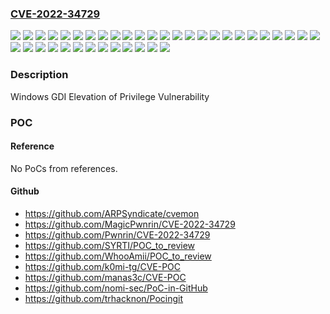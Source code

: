 ### [CVE-2022-34729](https://cve.mitre.org/cgi-bin/cvename.cgi?name=CVE-2022-34729)
![](https://img.shields.io/static/v1?label=Product&message=Windows%2010%20Version%201507&color=blue)
![](https://img.shields.io/static/v1?label=Product&message=Windows%2010%20Version%201607&color=blue)
![](https://img.shields.io/static/v1?label=Product&message=Windows%2010%20Version%201809&color=blue)
![](https://img.shields.io/static/v1?label=Product&message=Windows%2010%20Version%2020H2&color=blue)
![](https://img.shields.io/static/v1?label=Product&message=Windows%2010%20Version%2021H1&color=blue)
![](https://img.shields.io/static/v1?label=Product&message=Windows%2010%20Version%2021H2&color=blue)
![](https://img.shields.io/static/v1?label=Product&message=Windows%2011%20version%2021H2&color=blue)
![](https://img.shields.io/static/v1?label=Product&message=Windows%207%20Service%20Pack%201&color=blue)
![](https://img.shields.io/static/v1?label=Product&message=Windows%207&color=blue)
![](https://img.shields.io/static/v1?label=Product&message=Windows%208.1&color=blue)
![](https://img.shields.io/static/v1?label=Product&message=Windows%20Server%202008%20%20Service%20Pack%202&color=blue)
![](https://img.shields.io/static/v1?label=Product&message=Windows%20Server%202008%20R2%20Service%20Pack%201%20(Server%20Core%20installation)&color=blue)
![](https://img.shields.io/static/v1?label=Product&message=Windows%20Server%202008%20R2%20Service%20Pack%201&color=blue)
![](https://img.shields.io/static/v1?label=Product&message=Windows%20Server%202008%20Service%20Pack%202%20(Server%20Core%20installation)&color=blue)
![](https://img.shields.io/static/v1?label=Product&message=Windows%20Server%202008%20Service%20Pack%202&color=blue)
![](https://img.shields.io/static/v1?label=Product&message=Windows%20Server%202012%20(Server%20Core%20installation)&color=blue)
![](https://img.shields.io/static/v1?label=Product&message=Windows%20Server%202012%20R2%20(Server%20Core%20installation)&color=blue)
![](https://img.shields.io/static/v1?label=Product&message=Windows%20Server%202012%20R2&color=blue)
![](https://img.shields.io/static/v1?label=Product&message=Windows%20Server%202012&color=blue)
![](https://img.shields.io/static/v1?label=Product&message=Windows%20Server%202016%20(Server%20Core%20installation)&color=blue)
![](https://img.shields.io/static/v1?label=Product&message=Windows%20Server%202016&color=blue)
![](https://img.shields.io/static/v1?label=Product&message=Windows%20Server%202019%20(Server%20Core%20installation)&color=blue)
![](https://img.shields.io/static/v1?label=Product&message=Windows%20Server%202019&color=blue)
![](https://img.shields.io/static/v1?label=Product&message=Windows%20Server%202022&color=blue)
![](https://img.shields.io/static/v1?label=Version&message=10.0.0%3C%2010.0.10240.19444%20&color=brighgreen)
![](https://img.shields.io/static/v1?label=Version&message=10.0.0%3C%2010.0.14393.5356%20&color=brighgreen)
![](https://img.shields.io/static/v1?label=Version&message=10.0.0%3C%2010.0.17763.3406%20&color=brighgreen)
![](https://img.shields.io/static/v1?label=Version&message=10.0.0%3C%2010.0.19042.2006%20&color=brighgreen)
![](https://img.shields.io/static/v1?label=Version&message=10.0.0%3C%2010.0.19043.2006%20&color=brighgreen)
![](https://img.shields.io/static/v1?label=Version&message=10.0.0%3C%2010.0.19044.2006%20&color=brighgreen)
![](https://img.shields.io/static/v1?label=Version&message=10.0.0%3C%2010.0.20348.1006%20&color=brighgreen)
![](https://img.shields.io/static/v1?label=Version&message=10.0.0%3C%2010.0.22000.978%20&color=brighgreen)
![](https://img.shields.io/static/v1?label=Version&message=6.0.0%3C%206.0.6003.21666%20&color=brighgreen)
![](https://img.shields.io/static/v1?label=Version&message=6.0.0%3C%206.1.7601.26115%20&color=brighgreen)
![](https://img.shields.io/static/v1?label=Version&message=6.1.0%3C%206.1.7601.26115%20&color=brighgreen)
![](https://img.shields.io/static/v1?label=Version&message=6.2.0%3C%206.2.9200.23865%20&color=brighgreen)
![](https://img.shields.io/static/v1?label=Version&message=6.3.0%3C%206.3.9600.20571%20&color=brighgreen)
![](https://img.shields.io/static/v1?label=Vulnerability&message=Elevation%20of%20Privilege&color=brighgreen)

### Description

Windows GDI Elevation of Privilege Vulnerability

### POC

#### Reference
No PoCs from references.

#### Github
- https://github.com/ARPSyndicate/cvemon
- https://github.com/MagicPwnrin/CVE-2022-34729
- https://github.com/Pwnrin/CVE-2022-34729
- https://github.com/SYRTI/POC_to_review
- https://github.com/WhooAmii/POC_to_review
- https://github.com/k0mi-tg/CVE-POC
- https://github.com/manas3c/CVE-POC
- https://github.com/nomi-sec/PoC-in-GitHub
- https://github.com/trhacknon/Pocingit

